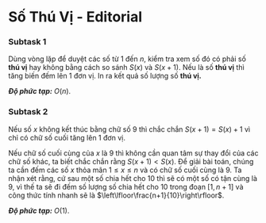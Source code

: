 # Số Thú Vị - Editorial

### Subtask 1

Dùng vòng lặp để duyệt các số từ $1$ đến $n$, kiểm tra xem số đó có phải số **thú vị** hay không bằng cách so sánh $S(x)$ và $S(x+1)$. Nếu là số **thú vị** thì tăng biến đếm lên 1 đơn vị. In ra kết quả số lượng số **thú vị.**

***Độ phức tạp:*** $O(n)$.

### Subtask 2

Nếu số $x$ không kết thúc bằng chữ số $9$ thì chắc chắn $S(x+1) = S(x) + 1$ vì chỉ có chữ số cuối tăng lên 1 đơn vị.

Nếu chữ số cuối cùng của $x$ là $9$ thì không cần quan tâm sự thay đổi của các chữ số khác, ta biết chắc chắn rằng $S(x+1) < S(x)$. Để giải bài toán, chúng ta cần đếm các số $x$ thỏa mãn $1 \le x \le n$ và có chữ số cuối cùng là $9$. Ta nhận xét rằng, cứ sau một số chia hết cho $10$ thì sẽ có một số có tận cùng là $9,$ vì thế ta sẽ đi đếm số lượng số chia hết cho $10$ trong đoạn $[1, n + 1]$ và công thức tính nhanh sẽ là $\left\lfloor\frac{n+1}{10}\right\rfloor$.

***Độ phức tạp:*** $O(1)$.
